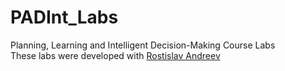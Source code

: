 # PADInt_Labs
Planning, Learning and Intelligent Decision-Making Course Labs   
These labs were developed with [Rostislav Andreev](https://github.com/reavh-iscteiul)
